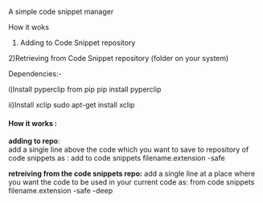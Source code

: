 A simple code snippet manager 

How it woks

1) Adding to Code Snippet repository


2)Retrieving from Code Snippet repository (folder on your system)

Dependencies:-

  i)Install pyperclip from pip
  pip install pyperclip
  
  ii)Install xclip
  sudo apt-get install xclip
  
<h4>How it works :</h4>  
  <b>adding to repo</b>:<br>
    add a single line above the code which you want to save to repository of code snippets as :
      add to code snippets filename.extension -safe 
      
  <b>retreiving from the code snippets repo:</b>
    add a single line at a place where you want the code to be used in your current code as:
       from code snippets filename.extension -safe -deep
  


